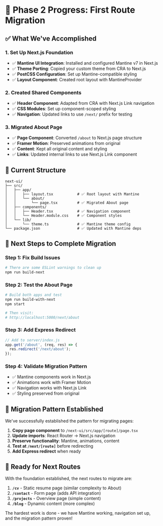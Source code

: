 # 🚀 Phase 2 Progress: First Route Migration

## ✅ **What We've Accomplished**

### **1. Set Up Next.js Foundation**
- ✅ **Mantine UI Integration**: Installed and configured Mantine v7 in Next.js
- ✅ **Theme Porting**: Copied your custom theme from CRA to Next.js
- ✅ **PostCSS Configuration**: Set up Mantine-compatible styling
- ✅ **Layout Component**: Created root layout with MantineProvider

### **2. Created Shared Components**
- ✅ **Header Component**: Adapted from CRA with Next.js Link navigation
- ✅ **CSS Modules**: Set up component-scoped styling
- ✅ **Navigation**: Updated links to use `/next/` prefix for testing

### **3. Migrated About Page**
- ✅ **Page Component**: Converted `/about` to Next.js page structure
- ✅ **Framer Motion**: Preserved animations from original
- ✅ **Content**: Kept all original content and styling
- ✅ **Links**: Updated internal links to use Next.js Link component

## 📁 **Current Structure**

```
next-ui/
├── src/
│   ├── app/
│   │   ├── layout.tsx           # ✅ Root layout with Mantine
│   │   └── about/
│   │       └── page.tsx         # ✅ Migrated About page
│   ├── components/
│   │   ├── Header.tsx           # ✅ Navigation component
│   │   └── Header.module.css    # ✅ Component styles
│   └── lib/
│       └── theme.ts             # ✅ Mantine theme config
└── package.json                 # ✅ Updated with Mantine deps
```

## 🔧 **Next Steps to Complete Migration**

### **Step 1: Fix Build Issues**
```bash
# There are some ESLint warnings to clean up
npm run build-next
```

### **Step 2: Test the About Page**
```bash
# Build both apps and test
npm run build-with-next
npm start

# Then visit:
# http://localhost:5000/next/about
```

### **Step 3: Add Express Redirect**
```javascript
// Add to server/index.js
app.get('/about', (req, res) => {
  res.redirect('/next/about');
});
```

### **Step 4: Validate Migration Pattern**
- ✅ Mantine components work in Next.js
- ✅ Animations work with Framer Motion
- ✅ Navigation works with Next.js Link
- ✅ Styling preserved from original

## 🎯 **Migration Pattern Established**

We've successfully established the pattern for migrating pages:

1. **Copy page component** to `/next-ui/src/app/[route]/page.tsx`
2. **Update imports**: React Router → Next.js navigation
3. **Preserve functionality**: Mantine, animations, content
4. **Test at `/next/[route]`** before redirecting
5. **Add Express redirect** when ready

## 🚀 **Ready for Next Routes**

With the foundation established, the next routes to migrate are:

1. **`/cv`** - Static resume page (similar complexity to About)
2. **`/contact`** - Form page (adds API integration)
3. **`/projects`** - Overview page (simple content)
4. **`/blog`** - Dynamic content (more complex)

The hardest work is done - we have Mantine working, navigation set up, and the migration pattern proven!